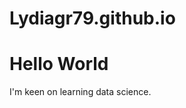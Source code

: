 # Lydiagr79.github.io
<!DOCTYPE html>
<html>
<body>
<h1>Hello World</h1>
<p>I'm keen on learning data science.</p>
</body>
</html>
